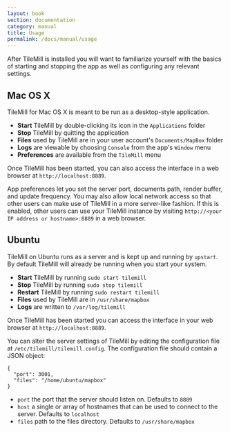 ```yaml
---
layout: book
section: documentation
category: manual
title: Usage
permalink: /docs/manual/usage
---
```

After TileMill is installed you will want to familiarize yourself with the basics of starting and stopping the app as well as configuring any relevant settings.

## Mac OS X

TileMill for Mac OS X is meant to be run as a desktop-style application.

- **Start** TileMill by double-clicking its icon in the `Applications` folder
- **Stop** TileMill by quitting the application
- **Files** used by TileMill are in your user account's `Documents/MapBox` folder
- **Logs** are viewable by choosing `Console` from the app's `Window` menu
- **Preferences** are available from the `TileMill` menu

Once TileMill has been started, you can also access the interface in a web browser at `http://localhost:8889`.

App preferences let you set the server port, documents path, render buffer, and update frequency. You may also allow local network access so that other users can make use of TileMill in a more server-like fashion. If this is enabled, other users can use your TileMill instance by visiting `http://<your IP address or hostname>:8889` in a web browser. 

## Ubuntu

TileMill on Ubuntu runs as a server and is kept up and running by `upstart`. By default TileMill will already be running when you start your system.

- **Start** TileMill by running `sudo start tilemill`
- **Stop** TileMill by running `sudo stop tilemill`
- **Restart** TileMill by running `sudo restart tilemill`
- **Files** used by TileMill are in `/usr/share/mapbox`
- **Logs** are written to `/var/log/tilemill`

Once TileMill has been started you can access the interface in your web browser at `http://localhost:8889`.

You can alter the server settings of TileMill by editing the configuration file at `/etc/tilemill/tilemill.config`. The configuration file should contain a JSON object:

    {
      "port": 3001,
      "files": "/home/ubuntu/mapbox"
    }

- `port` the port that the server should listen on. Defaults to `8889`
- `host` a single or array of hostnames that can be used to connect to the server. Defaults to `localhost`
- `files` path to the files directory. Defaults to `/usr/share/mapbox`


